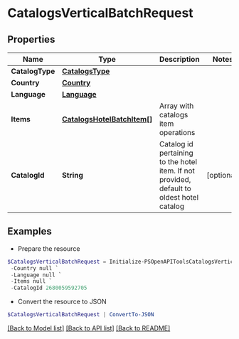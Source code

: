 # CatalogsVerticalBatchRequest
## Properties

Name | Type | Description | Notes
------------ | ------------- | ------------- | -------------
**CatalogType** | [**CatalogsType**](CatalogsType.md) |  | 
**Country** | [**Country**](Country.md) |  | 
**Language** | [**Language**](Language.md) |  | 
**Items** | [**CatalogsHotelBatchItem[]**](CatalogsHotelBatchItem.md) | Array with catalogs item operations | 
**CatalogId** | **String** | Catalog id pertaining to the hotel item. If not provided, default to oldest hotel catalog | [optional] 

## Examples

- Prepare the resource
```powershell
$CatalogsVerticalBatchRequest = Initialize-PSOpenAPIToolsCatalogsVerticalBatchRequest  -CatalogType null `
 -Country null `
 -Language null `
 -Items null `
 -CatalogId 2680059592705
```

- Convert the resource to JSON
```powershell
$CatalogsVerticalBatchRequest | ConvertTo-JSON
```

[[Back to Model list]](../README.md#documentation-for-models) [[Back to API list]](../README.md#documentation-for-api-endpoints) [[Back to README]](../README.md)

